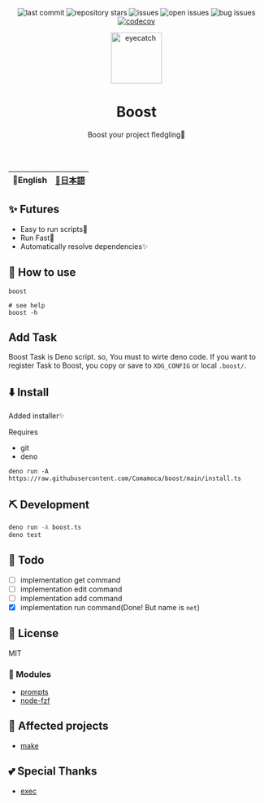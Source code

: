 <div align="center">

![last commit](https://img.shields.io/github/last-commit/comamoca/boost?style=flat-square)
![repository stars](https://img.shields.io/github/stars/comamoca/boost?style=flat-square)
![issues](https://img.shields.io/github/issues/comamoca/boost?style=flat-square)
![open issues](https://img.shields.io/github/issues-raw/comamoca/boost?style=flat-square)
![bug issues](https://img.shields.io/github/issues/comamoca/boost/bug?style=flat-square)
[![codecov](https://codecov.io/gh/comamoca/boost/branch/main/graph/badge.svg?token=82i6ghepiz)](https://codecov.io/gh/comamoca/boost)

<img src="https://emoji2svg.deno.dev/api/🚀" alt="eyecatch" height="100">

# Boost

Boost your project fledgling🚀

<br>
<br>

</div>

<table>
  <thead>
    <tr>
      <th style="text-align:center">🍔English</th>
      <th style="text-align:center"><a href="README.ja.md">🍡日本語</a></th>
    </tr>
  </thead>
</table>

<div align="center">

</div>

## ✨ Futures

- Easy to run scripts💨
- Run Fast🚀
- Automatically resolve dependencies✨

## 🚀 How to use

```
boost

# see help
boost -h
```

## Add Task

Boost Task is Deno script. so, You must to wirte deno code. If you want to
register Task to Boost, you copy or save to `XDG_CONFIG` or local `.boost/`.

## ⬇️ Install

Added installer✨

Requires

- git
- deno

```
deno run -A https://raw.githubusercontent.com/Comamoca/boost/main/install.ts
```

## ⛏️ Development

```sh
deno run -A boost.ts
deno test
```

## 📝 Todo

- [ ] implementation get command
- [ ] implementation edit command
- [ ] implementation add command
- [x] implementation run command(Done! But name is `net`)

## 📜 License

MIT

### 🧩 Modules

- [prompts](https://www.npmjs.com/package/prompts)
- [node-fzf](https://www.npmjs.com/package/node-fzf)

## 👏 Affected projects

- [make](https://www.gnu.org/software/make/)

## 💕 Special Thanks

- [exec](https://deno.land/x/exec@0.0.5)
